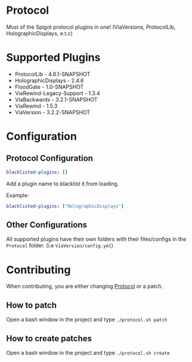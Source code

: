 # Protocol
Most of the Spigot protocol plugins in one! (ViaVersions, ProtocolLib, HolographicDisplays, e.t.c)

# Supported Plugins
* ProtocolLib - 4.6.1-SNAPSHOT
* HolographicDisplays - 2.4.6
* FloodGate - 1.0-SNAPSHOT
* ViaRewind-Legacy-Support - 1.3.4
* ViaBackwards - 3.2.1-SNAPSHOT
* ViaRewind - 1.5.3
* ViaVersion - 3.2.2-SNAPSHOT

# Configuration

## Protocol Configuration
```yaml
blacklisted-plugins: []
```
Add a plugin name to blacklist it from loading.

Example:
```yaml
blacklisted-plugins: ["HolographicDisplays"]
```

## Other Configurations
All supported plugins have their own folders with their files/configs in the `Protocol` folder. (i.e `ViaVersion/config.yml`)

# Contributing
When contributing, you are either changing [Protocol](https://github.com/birthdates/Protocol/tree/master/Protocol) or a patch.

## How to patch
Open a bash window in the project and type `./protocol.sh patch`

## How to create patches
Open a bash window in the project and type `./protocol.sh create`
